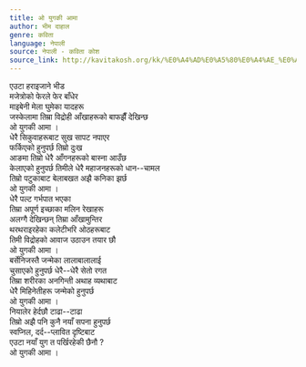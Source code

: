 ```yaml
---
title: ओ युगकी आमा
author: भीम दाहाल
genre: कविता
language: नेपाली
source: नेपाली - कविता कोश
source_link: http://kavitakosh.org/kk/%E0%A4%AD%E0%A5%80%E0%A4%AE_%E0%A4%A6%E0%A4%BE%E0%A4%B9%E0%A4%BE%E0%A4%B2
---
```


एउटा हराइजाने भीड  
मजेत्रोको फेरले फेर बाँधेर  
माइबेनी मेला घुमेका यादहरू  
जस्केलामा तिम्रा विद्रोही आँखाहरूको बाफझैँ देखिन्छ  
ओ युगकी आमा ।  
धेरै सिकुवाहरूबाट सुख सापट नपाएर  
फर्किएको हुनुपर्छ तिम्रो दुःख  
आङमा तिम्रो धेरै आँगनहरूको बास्ना आउँछ  
केलाएको हुनुपर्छ तिमीले धेरै महाजनहरूको धान--चामल  
तिम्रो पटुकाबाट बेलाबखत अझै कनिका झर्छ  
ओ युगकी आमा ।  
धेरै पल्ट गर्भपात भएका  
तिम्रा अपूर्ण इच्छाका मलिन रेखाहरू  
अलग्गै देखिन्छन् तिम्रा आँखामुन्तिर  
थरथराइरहेका कलेटीभरि ओठहरूबाट  
तिमी विद्रोहको आवाज उठाउन तयार छौ  
ओ युगकी आमा ।  
बर्सेनिजस्तै जन्मेका लालाबालालाई  
चुसाएको हुनुपर्छ धेरै--धेरै सेतो रगत  
तिम्रा शरीरका अनगिन्ती अथाह व्यथाबाट  
धेरै मिहिनेतीहरू जन्मेको हुनुपर्छ  
ओ युगकी आमा ।  
नियालेर हेर्दछौ टाढा--टाढा  
तिम्रो अझै पनि कुनै नयाँ सपना हुनुपर्छ  
स्वप्निल, दर्द--प्लावित दृष्टिबाट  
एउटा नयाँ युग त पर्खिरहेकी छैनौ ?  
ओ युगकी आमा ।
